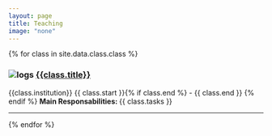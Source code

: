 ```yaml
---
layout: page
title: Teaching
image: "none"
---
```


{% for class in site.data.class.class %}

<h3> <img src="{{ class.icon }}" alt="logs" class="img-responsive"> <a href="{{ class.url }}"> {{class.title}} </a> </h3>
<i class="fa fa-location-arrow"></i> {{class.institution}}    
<i class="fa fa-calendar"></i> {{ class.start }}{% if class.end %} - {{ class.end }} {% endif %}  
<strong> Main Responsabilities: </strong>{{ class.tasks }}


---

{% endfor %}